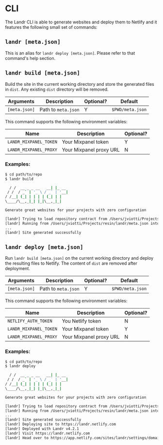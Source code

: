 # CLI

The Landr CLI is able to generate websites and deploy them to Netlify and it
features the following small set of commands:

## `landr [meta.json]`

This is an alias for `landr deploy [meta.json]`. Please refer to that command's
help section.

## `landr build [meta.json]`

Build the site in the current working directory and store the generated files
in `dist`. Any existing `dist` directory will be removed.

| Arguments     | Description         | Optional? | Default          |
| ------------- | ------------------- | --------- | ---------------- |
| `[meta.json]` | Path to `meta.json` | Y         | `$PWD/meta.json` |

This command supports the following environment variables:

| Name                   | Description             | Optional? |
| ---------------------- | ----------------------- | --------- |
| `LANDR_MIXPANEL_TOKEN` | Your Mixpanel token     | Y         |
| `LANDR_MIXPANEL_PROXY` | Your Mixpanel proxy URL | N         |

### Examples:

```bash
$ cd path/to/repo
$ landr build

  / /  __ _ _ __   __| |_ __
 / /  / _` | '_ \ / _` | '__|
/ /__| (_| | | | | (_| | |
\____/\__,_|_| |_|\__,_|_|

Generate great websites for your projects with zero configuration

[landr] Trying to load repository contract from /Users/jviotti/Projects/resin/landr/meta.json
[landr] Running from /Users/jviotti/Projects/resin/landr/meta.json into /Users/jviotti/Projects/resin/landr/dist
...
[landr] Site generated successfully
```

## `landr deploy [meta.json]`

Run `landr build [meta.json]` on the current working directory and deploy the
resulting files to Netlify. The content of `dist` are removed after deployment.

| Arguments     | Description         | Optional? | Default          |
| ------------- | ------------------- | --------- | ---------------- |
| `[meta.json]` | Path to `meta.json` | Y         | `$PWD/meta.json` |

This command supports the following environment variables:

| Name                   | Description             | Optional? |
| ---------------------- | ----------------------- | --------- |
| `NETLIFY_AUTH_TOKEN`   | You Netlify token       | N         |
| `LANDR_MIXPANEL_TOKEN` | Your Mixpanel token     | Y         |
| `LANDR_MIXPANEL_PROXY` | Your Mixpanel proxy URL | N         |

### Examples:

```bash
$ cd path/to/repo
$ landr deploy

  / /  __ _ _ __   __| |_ __
 / /  / _` | '_ \ / _` | '__|
/ /__| (_| | | | | (_| | |
\____/\__,_|_| |_|\__,_|_|

Generate great websites for your projects with zero configuration

[landr] Trying to load repository contract from /Users/jviotti/Projects/resin/landr/meta.json
[landr] Running from /Users/jviotti/Projects/resin/landr/meta.json into /Users/jviotti/Projects/resin/landr/dist
...
[landr] Site generated successfully
[landr] Deploying site to https://landr.netlify.com
[landr] Deployed with Landr v4.2.1
[landr] Visit https://landr.netlify.com
[landr] Head over to https://app.netlify.com/sites/landr/settings/domain/setup to setup a different domain
```
